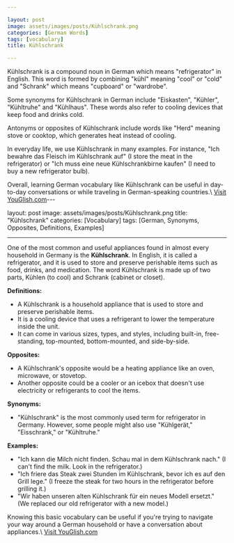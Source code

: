 ```yaml
---

layout: post
image: assets/images/posts/Kühlschrank.png
categories: [German Words]
tags: [vocabulary]
title: Kühlschrank

---
```


Kühlschrank is a compound noun in German which means "refrigerator" in English. This word is formed by combining "kühl" meaning "cool" or "cold" and "Schrank" which means "cupboard" or "wardrobe". 

Some synonyms for Kühlschrank in German include "Eiskasten", "Kühler", "Kühltruhe" and "Kühlhaus". These words also refer to cooling devices that keep food and drinks cold.

Antonyms or opposites of Kühlschrank include words like "Herd" meaning stove or cooktop, which generates heat instead of cooling. 

In everyday life, we use Kühlschrank in many examples. For instance, "Ich bewahre das Fleisch im Kühlschrank auf" (I store the meat in the refrigerator) or "Ich muss eine neue Kühlschrankbirne kaufen" (I need to buy a new refrigerator bulb). 

Overall, learning German vocabulary like Kühlschrank can be useful in day-to-day conversations or while traveling in German-speaking countries.\ <a id="yg-widget-0" class="youglish-widget" data-query="Kühlschrank" data-lang="german" data-components="8412" data-auto-start="0" data-bkg-color="theme_light" data-title="How%20to%20pronounce%20Kühlschrank%20in%20German"  rel="nofollow" href="https://youglish.com">Visit YouGlish.com</a><script async src="https://youglish.com/public/emb/widget.js" charset="utf-8"></script>---

layout: post
image: assets/images/posts/Kühlschrank.png
title: "Kühlschrank"
categories: [Vocabulary]
tags: [German, Synonyms, Opposites, Definitions, Examples]

---

One of the most common and useful appliances found in almost every household in Germany is the **Kühlschrank**. In English, it is called a refrigerator, and it is used to store and preserve perishable items such as food, drinks, and medication. The word Kühlschrank is made up of two parts, Kühlen (to cool) and Schrank (cabinet or closet).

**Definitions:** 
-  A Kühlschrank is a household appliance that is used to store and preserve perishable items.
-  It is a cooling device that uses a refrigerant to lower the temperature inside the unit.
-  It can come in various sizes, types, and styles, including built-in, free-standing, top-mounted, bottom-mounted, and side-by-side.

**Opposites:** 
-  A Kühlschrank's opposite would be a heating appliance like an oven, microwave, or stovetop.
-  Another opposite could be a cooler or an icebox that doesn't use electricity or refrigerants to cool the items.

**Synonyms:** 
-  "Kühlschrank" is the most commonly used term for refrigerator in Germany. However, some people might also use "Kühlgerät," "Eisschrank," or "Kühltruhe."

**Examples:** 
-  "Ich kann die Milch nicht finden. Schau mal in dem Kühlschrank nach." (I can't find the milk. Look in the refrigerator.)
-  "Ich friere das Steak zwei Stunden im Kühlschrank, bevor ich es auf den Grill lege." (I freeze the steak for two hours in the refrigerator before grilling it.)
-  "Wir haben unseren alten Kühlschrank für ein neues Modell ersetzt." (We replaced our old refrigerator with a new model.)

Knowing this basic vocabulary can be useful if you're trying to navigate your way around a German household or have a conversation about appliances.\ <a id="yg-widget-0" class="youglish-widget" data-query="Kühlschrank" data-lang="german" data-components="8412" data-auto-start="0" data-bkg-color="theme_light" data-title="How%20to%20pronounce%20Kühlschrank%20in%20German"  rel="nofollow" href="https://youglish.com">Visit YouGlish.com</a><script async src="https://youglish.com/public/emb/widget.js" charset="utf-8"></script>